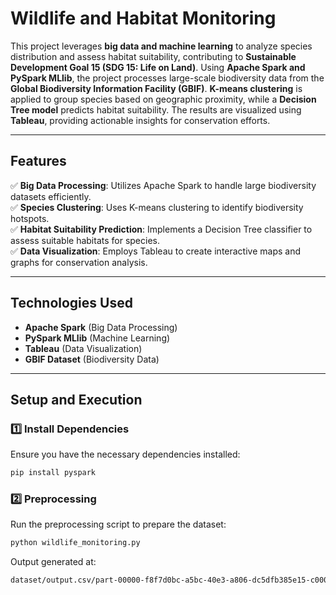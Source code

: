 # Wildlife and Habitat Monitoring

This project leverages **big data and machine learning** to analyze species distribution and assess habitat suitability, contributing to **Sustainable Development Goal 15 (SDG 15: Life on Land)**. Using **Apache Spark and PySpark MLlib**, the project processes large-scale biodiversity data from the **Global Biodiversity Information Facility (GBIF)**. **K-means clustering** is applied to group species based on geographic proximity, while a **Decision Tree model** predicts habitat suitability. The results are visualized using **Tableau**, providing actionable insights for conservation efforts.

---

## Features
✅ **Big Data Processing**: Utilizes Apache Spark to handle large biodiversity datasets efficiently.  
✅ **Species Clustering**: Uses K-means clustering to identify biodiversity hotspots.  
✅ **Habitat Suitability Prediction**: Implements a Decision Tree classifier to assess suitable habitats for species.  
✅ **Data Visualization**: Employs Tableau to create interactive maps and graphs for conservation analysis.  

---

## Technologies Used
- **Apache Spark** (Big Data Processing)
- **PySpark MLlib** (Machine Learning)
- **Tableau** (Data Visualization)
- **GBIF Dataset** (Biodiversity Data)

---

## Setup and Execution

### 1️⃣ Install Dependencies
Ensure you have the necessary dependencies installed:
```bash
pip install pyspark
```
### 2️⃣ Preprocessing
Run the preprocessing script to prepare the dataset:
```bash
python wildlife_monitoring.py
```
Output generated at:
```bash
dataset/output.csv/part-00000-f8f7d0bc-a5bc-40e3-a806-dc5dfb385e15-c000.csv
```


